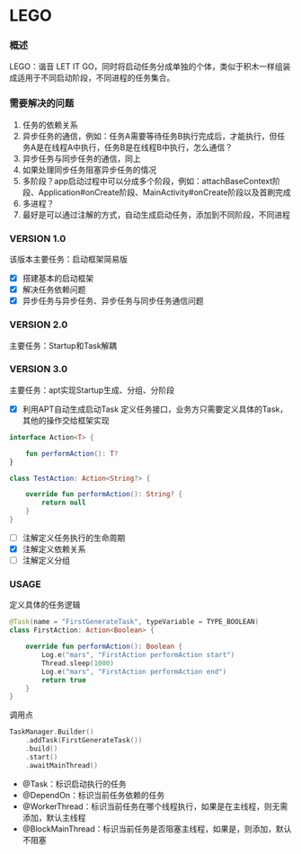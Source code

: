 # LEGO

### 概述    
LEGO：谐音 LET IT GO，同时将启动任务分成单独的个体，类似于积木一样组装成适用于不同启动阶段，不同进程的任务集合。 

### 需要解决的问题   
1. 任务的依赖关系 
2. 异步任务的通信，例如：任务A需要等待任务B执行完成后，才能执行，但任务A是在线程A中执行，任务B是在线程B中执行，怎么通信？
3. 异步任务与同步任务的通信，同上
4. 如果处理同步任务阻塞异步任务的情况
5. 多阶段？app启动过程中可以分成多个阶段，例如：attachBaseContext阶段、Application#onCreate阶段、MainActivity#onCreate阶段以及首刷完成
6. 多进程？
7. 最好是可以通过注解的方式，自动生成启动任务，添加到不同阶段，不同进程

### VERSION 1.0  
该版本主要任务：启动框架简易版
- [x] 搭建基本的启动框架
- [x] 解决任务依赖问题
- [x] 异步任务与异步任务、异步任务与同步任务通信问题

### VERSION 2.0
主要任务：Startup和Task解耦

### VERSION 3.0   
主要任务：apt实现Startup生成、分组、分阶段
- [x] 利用APT自动生成启动Task
定义任务接口，业务方只需要定义具体的Task，其他的操作交给框架实现
```Kotlin
interface Action<T> {

    fun performAction(): T?
}

class TestAction: Action<String?> {

    override fun performAction(): String? {
        return null
    }
}
```
- [ ] 注解定义任务执行的生命周期
- [x] 注解定义依赖关系
- [ ] 注解定义分组

### USAGE   
定义具体的任务逻辑
```kotlin
@Task(name = "FirstGenerateTask", typeVariable = TYPE_BOOLEAN)
class FirstAction: Action<Boolean> {

    override fun performAction(): Boolean {
        Log.e("mars", "FirstAction performAction start")
        Thread.sleep(1000)
        Log.e("mars", "FirstAction performAction end")
        return true
    }
}
```  
调用点
```kotlin
TaskManager.Builder()
    .addTask(FirstGenerateTask())
    .build()
    .start()
    .awaitMainThread()
```  
- @Task：标识启动执行的任务
- @DependOn：标识当前任务依赖的任务
- @WorkerThread：标识当前任务在哪个线程执行，如果是在主线程，则无需添加，默认主线程
- @BlockMainThread：标识当前任务是否阻塞主线程，如果是，则添加，默认不阻塞
